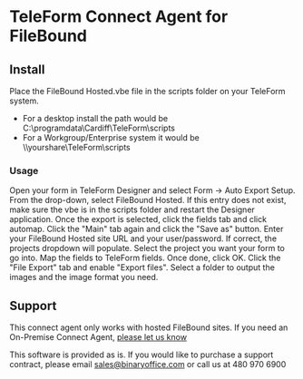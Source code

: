 # TeleForm Connect Agent for FileBound

## Install
Place the FileBound Hosted.vbe file in the scripts folder on your TeleForm system. 
* For a desktop install the path would be C:\programdata\Cardiff\TeleForm\scripts
* For a Workgroup/Enterprise system it would be \\\yourshare\TeleForm\scripts

### Usage
Open your form in TeleForm Designer and select Form -> Auto Export Setup. From the drop-down, select FileBound Hosted. If this entry does not exist, make sure the vbe is in the scripts folder and restart the Designer application. Once the export is selected, click the fields tab and click automap. Click the "Main" tab again and click the "Save as" button. Enter your FileBound Hosted site URL and your user/password. If correct, the projects dropdown will populate. Select the project you want your form to go into. Map the fields to TeleForm fields. Once done, click OK. Click the "File Export" tab and enable "Export files". Select a folder to output the images and the image format you need.


## Support
This connect agent only works with hosted FileBound sites. If you need an On-Premise Connect Agent, [please let us know](https://github.com/BinaryOffice/TeleFormFileBound/issues)

This software is provided as is. If you would like to purchase a support contract, please email sales@binaryoffice.com or call us at 480 970 6900
